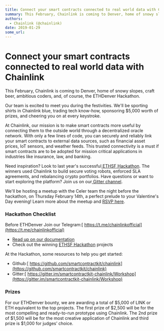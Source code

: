 ```yaml
---
title: Connect your smart contracts connected to real world data with Chainlink
summary: This February, Chainlink is coming to Denver, home of snowy slopes, craft beer, ambitious coders, and, of course, the ETHDenver Hackathon. Our team is excited to meet you during the festivities. Well be sporting shirts in Chainlink blue, trading tech know-how, sponsoring $5,000 worth of prizes, and cheering you on at every keystroke. At Chainlink, our mission is to make smart contracts more useful by connecting them to the outside world through a decentralized oracle network. With only a few lin
authors:
  - Chainlink (@chainlink)
date: 2019-01-29
some_url: 
---
```


# Connect your smart contracts connected to real world data with Chainlink


This February, Chainlink is coming to Denver, home of snowy slopes, craft beer, ambitious coders, and, of course, the ETHDenver Hackathon.

Our team is excited to meet you during the festivities. We'll be sporting shirts in Chainlink blue, trading tech know-how, sponsoring $5,000 worth of prizes, and cheering you on at every keystroke.

At Chainlink, our mission is to make smart contracts more useful by connecting them to the outside world through a decentralized oracle network. With only a few lines of code, you can securely and reliably link your smart contracts to external data sources, such as financial asset prices, IoT sensors, and weather feeds. This trusted connectivity is a must if smart contracts are to be adopted for mission critical applications in industries like insurance, law, and banking.

Need inspiration? Look to last year's successful[ ETHSF Hackathon](https://medium.com/chainlink/chainlink-hackathon-champions-reveal-their-winning-projects-c4b0a27816f7). The winners used Chainlink to build secure voting robots, enforced SLA agreements, and rebalancing crypto portfolios. Have questions or want to start exploring the platform? Join us on our[ Gitter channel](https://gitter.im/smartcontractkit-chainlink/Lobby).

We'll be hosting a meetup with the Celer team the night before the hackathon, on Thursday February 14th, a perfect prelude to your Valentine's Day evening! Learn more about the meetup and [RSVP here](https://www.eventbrite.com/e/chainlink-and-celer-denver-meetup-tickets-54989944404). 

### Hackathon Checklist

Before ETHDenver Join our Telegram:[ https://t.me/chainlinkofficial](https://t.me/chainlinkofficial)

*  [ Read up on our documentation]( https://docs.chain.link/docs)
*   Check out the winning [ETHSF Hackathon](https://medium.com/chainlink/chainlink-hackathon-champions-reveal-their-winning-projects-c4b0a27816f7) projects

At the Hackathon, some resources to help you get started:

*   Github:[ https://github.com/smartcontractkit/chainlink](https://github.com/smartcontractkit/chainlink)
*   Gitter:[ https://gitter.im/smartcontractkit-chainlink/Workshop](https://gitter.im/smartcontractkit-chainlink/Workshop)

### Prizes

For our ETHDenver bounty, we are awarding a total of $5,000 of LINK or ETH equivalent to the top projects. The first prize of $2,500 will be for the most compelling and ready-to-run prototype using Chainlink. The 2nd prize of $1,500 will be for the most creative application of Chainlink and third prize is $1,000 for judges’ choice.